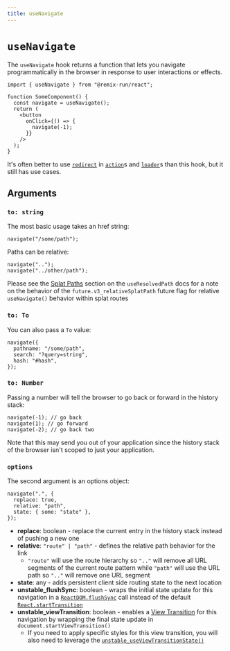```yaml
---
title: useNavigate
---
```


# `useNavigate`

The `useNavigate` hook returns a function that lets you navigate programmatically in the browser in response to user interactions or effects.

```tsx
import { useNavigate } from "@remix-run/react";

function SomeComponent() {
  const navigate = useNavigate();
  return (
    <button
      onClick={() => {
        navigate(-1);
      }}
    />
  );
}
```

It's often better to use [`redirect`][redirect] in [`action`][action]s and [`loader`][loader]s than this hook, but it still has use cases.

## Arguments

### `to: string`

The most basic usage takes an href string:

```tsx
navigate("/some/path");
```

Paths can be relative:

```tsx
navigate("..");
navigate("../other/path");
```

<docs-info>Please see the [Splat Paths][relativesplatpath] section on the `useResolvedPath` docs for a note on the behavior of the `future.v3_relativeSplatPath` future flag for relative `useNavigate()` behavior within splat routes</docs-info>

### `to: To`

You can also pass a `To` value:

```tsx
navigate({
  pathname: "/some/path",
  search: "?query=string",
  hash: "#hash",
});
```

### `to: Number`

Passing a number will tell the browser to go back or forward in the history stack:

```tsx
navigate(-1); // go back
navigate(1); // go forward
navigate(-2); // go back two
```

Note that this may send you out of your application since the history stack of the browser isn't scoped to just your application.

### `options`

The second argument is an options object:

```tsx
navigate(".", {
  replace: true,
  relative: "path",
  state: { some: "state" },
});
```

- **replace**: boolean - replace the current entry in the history stack instead of pushing a new one
- **relative**: `"route" | "path"` - defines the relative path behavior for the link
  - `"route"` will use the route hierarchy so `".."` will remove all URL segments of the current route pattern while `"path"` will use the URL path so `".."` will remove one URL segment
- **state**: any - adds persistent client side routing state to the next location
- **unstable_flushSync**: boolean - wraps the initial state update for this navigation in a [`ReactDOM.flushSync`][flush-sync] call instead of the default [`React.startTransition`][start-transition]
- **unstable_viewTransition**: boolean - enables a [View Transition][view-transitions] for this navigation by wrapping the final state update in `document.startViewTransition()`
  - If you need to apply specific styles for this view transition, you will also need to leverage the [`unstable_useViewTransitionState()`][use-view-transition-state]

[redirect]: ../utils/redirect
[flush-sync]: https://react.dev/reference/react-dom/flushSync
[start-transition]: https://react.dev/reference/react/startTransition
[view-transitions]: https://developer.mozilla.org/en-US/docs/Web/API/View_Transitions_API
[use-view-transition-state]: ../hooks//use-view-transition-state
[action]: ../route/action
[loader]: ../route/loader
[relativesplatpath]: ./use-resolved-path#splat-paths
